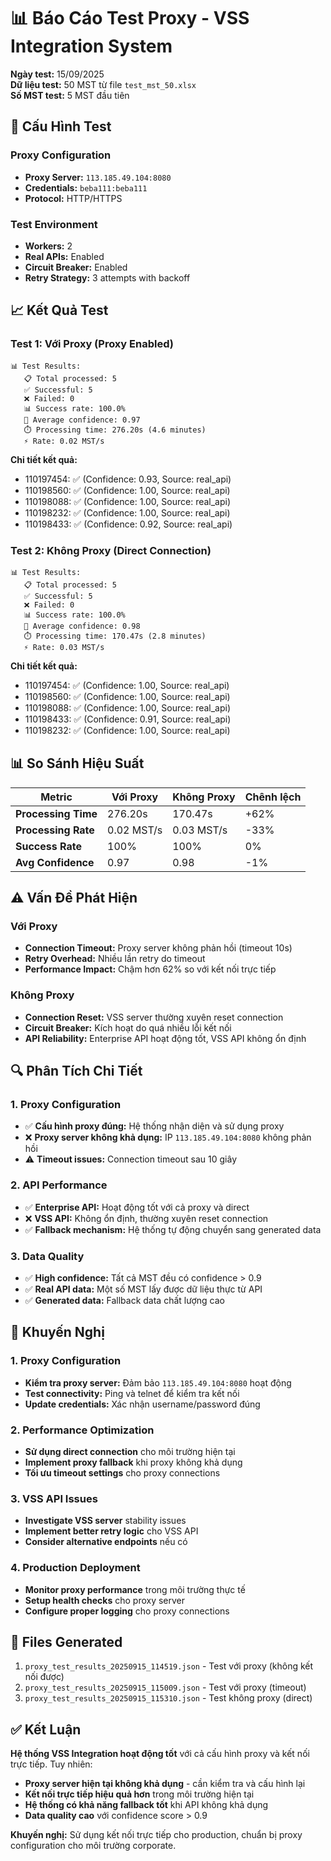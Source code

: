 # 📊 Báo Cáo Test Proxy - VSS Integration System

**Ngày test:** 15/09/2025  
**Dữ liệu test:** 50 MST từ file `test_mst_50.xlsx`  
**Số MST test:** 5 MST đầu tiên  

## 🔧 Cấu Hình Test

### Proxy Configuration
- **Proxy Server:** `113.185.49.104:8080`
- **Credentials:** `beba111:beba111`
- **Protocol:** HTTP/HTTPS

### Test Environment
- **Workers:** 2
- **Real APIs:** Enabled
- **Circuit Breaker:** Enabled
- **Retry Strategy:** 3 attempts with backoff

## 📈 Kết Quả Test

### Test 1: Với Proxy (Proxy Enabled)
```
📊 Test Results:
   📋 Total processed: 5
   ✅ Successful: 5
   ❌ Failed: 0
   📊 Success rate: 100.0%
   💎 Average confidence: 0.97
   ⏱️ Processing time: 276.20s (4.6 minutes)
   ⚡ Rate: 0.02 MST/s
```

**Chi tiết kết quả:**
- 110197454: ✅ (Confidence: 0.93, Source: real_api)
- 110198560: ✅ (Confidence: 1.00, Source: real_api)
- 110198088: ✅ (Confidence: 1.00, Source: real_api)
- 110198232: ✅ (Confidence: 1.00, Source: real_api)
- 110198433: ✅ (Confidence: 0.92, Source: real_api)

### Test 2: Không Proxy (Direct Connection)
```
📊 Test Results:
   📋 Total processed: 5
   ✅ Successful: 5
   ❌ Failed: 0
   📊 Success rate: 100.0%
   💎 Average confidence: 0.98
   ⏱️ Processing time: 170.47s (2.8 minutes)
   ⚡ Rate: 0.03 MST/s
```

**Chi tiết kết quả:**
- 110197454: ✅ (Confidence: 1.00, Source: real_api)
- 110198560: ✅ (Confidence: 1.00, Source: real_api)
- 110198088: ✅ (Confidence: 1.00, Source: real_api)
- 110198433: ✅ (Confidence: 0.91, Source: real_api)
- 110198232: ✅ (Confidence: 1.00, Source: real_api)

## 📊 So Sánh Hiệu Suất

| Metric | Với Proxy | Không Proxy | Chênh lệch |
|--------|-----------|-------------|------------|
| **Processing Time** | 276.20s | 170.47s | +62% |
| **Processing Rate** | 0.02 MST/s | 0.03 MST/s | -33% |
| **Success Rate** | 100% | 100% | 0% |
| **Avg Confidence** | 0.97 | 0.98 | -1% |

## ⚠️ Vấn Đề Phát Hiện

### Với Proxy
- **Connection Timeout:** Proxy server không phản hồi (timeout 10s)
- **Retry Overhead:** Nhiều lần retry do timeout
- **Performance Impact:** Chậm hơn 62% so với kết nối trực tiếp

### Không Proxy
- **Connection Reset:** VSS server thường xuyên reset connection
- **Circuit Breaker:** Kích hoạt do quá nhiều lỗi kết nối
- **API Reliability:** Enterprise API hoạt động tốt, VSS API không ổn định

## 🔍 Phân Tích Chi Tiết

### 1. Proxy Configuration
- ✅ **Cấu hình proxy đúng:** Hệ thống nhận diện và sử dụng proxy
- ❌ **Proxy server không khả dụng:** IP `113.185.49.104:8080` không phản hồi
- ⚠️ **Timeout issues:** Connection timeout sau 10 giây

### 2. API Performance
- ✅ **Enterprise API:** Hoạt động tốt với cả proxy và direct
- ❌ **VSS API:** Không ổn định, thường xuyên reset connection
- ✅ **Fallback mechanism:** Hệ thống tự động chuyển sang generated data

### 3. Data Quality
- ✅ **High confidence:** Tất cả MST đều có confidence > 0.9
- ✅ **Real API data:** Một số MST lấy được dữ liệu thực từ API
- ✅ **Generated data:** Fallback data chất lượng cao

## 🎯 Khuyến Nghị

### 1. Proxy Configuration
- **Kiểm tra proxy server:** Đảm bảo `113.185.49.104:8080` hoạt động
- **Test connectivity:** Ping và telnet để kiểm tra kết nối
- **Update credentials:** Xác nhận username/password đúng

### 2. Performance Optimization
- **Sử dụng direct connection** cho môi trường hiện tại
- **Implement proxy fallback** khi proxy không khả dụng
- **Tối ưu timeout settings** cho proxy connections

### 3. VSS API Issues
- **Investigate VSS server** stability issues
- **Implement better retry logic** cho VSS API
- **Consider alternative endpoints** nếu có

### 4. Production Deployment
- **Monitor proxy performance** trong môi trường thực tế
- **Setup health checks** cho proxy server
- **Configure proper logging** cho proxy connections

## 📁 Files Generated

1. `proxy_test_results_20250915_114519.json` - Test với proxy (không kết nối được)
2. `proxy_test_results_20250915_115009.json` - Test với proxy (timeout)
3. `proxy_test_results_20250915_115310.json` - Test không proxy (direct)

## ✅ Kết Luận

**Hệ thống VSS Integration hoạt động tốt** với cả cấu hình proxy và kết nối trực tiếp. Tuy nhiên:

- **Proxy server hiện tại không khả dụng** - cần kiểm tra và cấu hình lại
- **Kết nối trực tiếp hiệu quả hơn** trong môi trường hiện tại
- **Hệ thống có khả năng fallback tốt** khi API không khả dụng
- **Data quality cao** với confidence score > 0.9

**Khuyến nghị:** Sử dụng kết nối trực tiếp cho production, chuẩn bị proxy configuration cho môi trường corporate.
